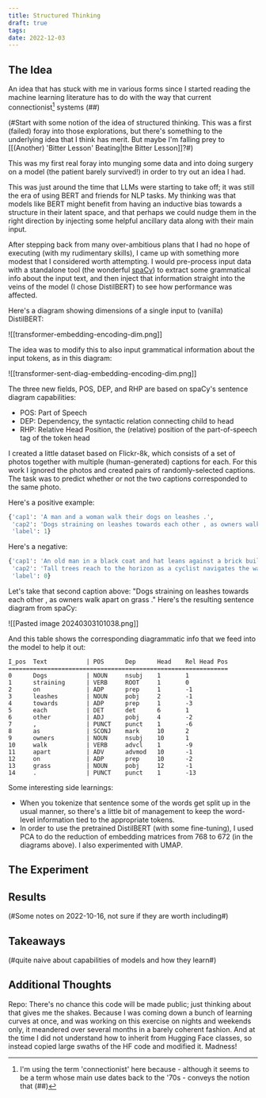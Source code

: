 ```yaml
---
title: Structured Thinking
draft: true
tags: 
date: 2022-12-03
---
```

## The Idea

An idea that has stuck with me in various forms since I started reading the machine learning literature has to do with the way that current connectionist[^1] systems (##)

(#Start with some notion of the idea of structured thinking. This was a first (failed) foray into those explorations, but there's something to the underlying idea that I think has merit. But maybe I'm falling prey to [[(Another) 'Bitter Lesson' Beating|the Bitter Lesson]]?#)

This was my first real foray into munging some data and into doing surgery on a model (the patient barely survived!) in order to try out an idea I had.

This was just around the time that LLMs were starting to take off; it was still the era of using BERT and friends for NLP tasks. My thinking was that models like BERT might benefit from having an inductive bias towards a structure in their latent space, and that perhaps we could nudge them in the right direction by injecting some helpful ancillary data along with their main input.

After stepping back from many over-ambitious plans that I had no hope of executing (with my rudimentary skills), I came up with something more modest that I considered worth attempting. I would pre-process input data with a standalone tool (the wonderful [spaCy](https://spacy.io)) to extract some grammatical info about the input text, and then inject that information straight into the veins of the model (I chose DistilBERT) to see how performance was affected.

Here's a diagram showing dimensions of a single input to (vanilla) DistilBERT:

![[transformer-embedding-encoding-dim.png]]

The idea was to modify this to also input grammatical information about the input tokens, as in this diagram:

![[transformer-sent-diag-embedding-encoding-dim.png]]

The three new fields, POS, DEP, and RHP are based on spaCy's sentence diagram capabilities:

- POS: Part of Speech
- DEP: Dependency, the syntactic relation connecting child to head
- RHP: Relative Head Position, the (relative) position of the part-of-speech tag of the token head

I created a little dataset based on Flickr-8k, which consists of a set of photos together with multiple (human-generated) captions for each. For this work I ignored the photos and created pairs of randomly-selected captions. The task was to predict whether or not the two captions corresponded to the same photo.

Here's a positive example:

```python
{'cap1': 'A man and a woman walk their dogs on leashes .',
 'cap2': 'Dogs straining on leashes towards each other , as owners walk apart on grass .',
 'label': 1}
```

Here's a negative:

```python
{'cap1': 'An old man in a black coat and hat leans against a brick building .',
 'cap2': 'Tall trees reach to the horizon as a cyclist navigates the way through the tangled roots .',
 'label': 0}
```

Let's take that second caption above: "Dogs straining on leashes towards each other , as owners walk apart on grass ." Here's the resulting sentence diagram from spaCy:

![[Pasted image 20240303101038.png]]

And this table shows the corresponding diagrammatic info that we feed into the model to help it out:

```
I_pos  Text           | POS      Dep      Head    Rel Head Pos
==============================================================
0      Dogs           | NOUN     nsubj    1       1
1      straining      | VERB     ROOT     1       0
2      on             | ADP      prep     1       -1
3      leashes        | NOUN     pobj     2       -1
4      towards        | ADP      prep     1       -3
5      each           | DET      det      6       1
6      other          | ADJ      pobj     4       -2
7      ,              | PUNCT    punct    1       -6
8      as             | SCONJ    mark     10      2
9      owners         | NOUN     nsubj    10      1
10     walk           | VERB     advcl    1       -9
11     apart          | ADV      advmod   10      -1
12     on             | ADP      prep     10      -2
13     grass          | NOUN     pobj     12      -1
14     .              | PUNCT    punct    1       -13
```

Some interesting side learnings:
- When you tokenize that sentence some of the words get split up in the usual manner, so there's a little bit of management to keep the word-level information tied to the appropriate tokens.
- In order to use the pretrained DistilBERT (with some fine-tuning), I used PCA to do the reduction of embedding matrices from 768 to 672 (in the diagrams above). I also experimented with UMAP.

## The Experiment


## Results

(#Some notes on 2022-10-16, not sure if they are worth including#)
## Takeaways

(#quite naive about capabilities of models and how they learn#)

## Additional Thoughts

Repo: There's no chance this code will be made public; just thinking about that gives me the shakes. Because I was coming down a bunch of learning curves at once, and was working on this exercise on nights and weekends only, it meandered over several months in a barely coherent fashion. And at the time I did not understand how to inherit from Hugging Face classes, so instead copied large swaths of the HF code and modified it. Madness!

[^1]: I'm using the term 'connectionist' here because - although it seems to be a term whose main use dates back to the '70s - conveys the notion that (##)